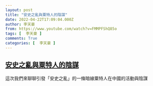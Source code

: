 ```yaml
---
layout: post
title: "安史之亂與粟特人的陰謀"
date: 2022-04-22T17:09:04.000Z
author: 李天豪
from: https://www.youtube.com/watch?v=FMMPFShQ85o
tags: [  李天豪 ]
comments: True
categories: [  李天豪 ]
---
```

<!--1650647344000-->
[安史之亂與粟特人的陰謀](https://www.youtube.com/watch?v=FMMPFShQ85o)
------

<div>
這次我們來聊聊引發「安史之亂」的一條暗線粟特人在中國的活動與陰謀
</div>
